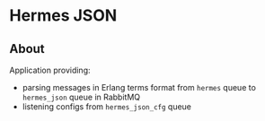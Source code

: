 # Hermes JSON
## About
Application providing:
* parsing messages in Erlang terms format from `hermes` queue to `hermes_json` queue in RabbitMQ
* listening configs from `hermes_json_cfg` queue